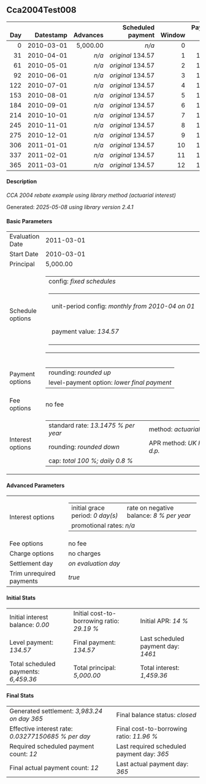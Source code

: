 <h2>Cca2004Test008</h2>
<table>
    <thead style="vertical-align: bottom;">
        <th class="ci00" style="text-align: right;">Day</th>
        <th class="ci01" style="text-align: right;">Datestamp</th>
        <th class="ci02" style="text-align: right;">Advances</th>
        <th class="ci03" style="text-align: right;">Scheduled payment</th>
        <th class="ci04" style="text-align: right;">Window</th>
        <th class="ci05" style="text-align: right;">Payment due</th>
        <th class="ci06" style="text-align: right;">Actual payments</th>
        <th class="ci07" style="text-align: right;">Generated payment</th>
        <th class="ci08" style="text-align: right;">Net effect</th>
        <th class="ci09" style="text-align: right;">Payment status</th>
        <th class="ci10" style="text-align: right;">Balance status</th>
        <th class="ci11" style="text-align: right;">Actuarial interest</th>
        <th class="ci12" style="text-align: right;">New interest</th>
        <th class="ci13" style="text-align: right;">Interest portion</th>
        <th class="ci14" style="text-align: right;">Principal portion</th>
        <th class="ci15" style="text-align: right;">Interest balance</th>
        <th class="ci16" style="text-align: right;">Principal balance</th>
        <th class="ci17" style="text-align: right;">Settlement figure</th>
    </thead>
    <tr style="text-align: right;">
        <td class="ci00">0</td>
        <td class="ci01" style="white-space: nowrap;">2010-03-01</td>
        <td class="ci02">5,000.00</td>
        <td class="ci03" style="white-space: nowrap;"><i>n/a<i></td>
        <td class="ci04">0</td>
        <td class="ci05">0.00</td>
        <td class="ci06"><i>n/a</i></td>
        <td class="ci07"><i>n/a</i></td>
        <td class="ci08">0.00</td>
        <td class="ci09"><i>none&nbsp;scheduled</i></td>
        <td class="ci10">open</td>
        <td class="ci11">0.0000</td>
        <td class="ci12">0.0000</td>
        <td class="ci13">0.00</td>
        <td class="ci14">0.00</td>
        <td class="ci15">0.0000</td>
        <td class="ci16">5,000.00</td>
        <td class="ci17">5,000.00</td>
    </tr>
    <tr style="text-align: right;">
        <td class="ci00">31</td>
        <td class="ci01" style="white-space: nowrap;">2010-04-01</td>
        <td class="ci02"><i>n/a</i></td>
        <td class="ci03" style="white-space: nowrap;"><i>original</i> 134.57</td>
        <td class="ci04">1</td>
        <td class="ci05">134.57</td>
        <td class="ci06"><i>confirmed</i>&nbsp;134.57</td>
        <td class="ci07"><i>n/a</i></td>
        <td class="ci08">134.57</td>
        <td class="ci09"><i>payment&nbsp;made</i></td>
        <td class="ci10">open</td>
        <td class="ci11">55.8318</td>
        <td class="ci12">55.8318</td>
        <td class="ci13">55.83</td>
        <td class="ci14">78.74</td>
        <td class="ci15">0.0000</td>
        <td class="ci16">4,921.26</td>
        <td class="ci17">4,921.26</td>
    </tr>
    <tr style="text-align: right;">
        <td class="ci00">61</td>
        <td class="ci01" style="white-space: nowrap;">2010-05-01</td>
        <td class="ci02"><i>n/a</i></td>
        <td class="ci03" style="white-space: nowrap;"><i>original</i> 134.57</td>
        <td class="ci04">2</td>
        <td class="ci05">134.57</td>
        <td class="ci06"><i>confirmed</i>&nbsp;134.57</td>
        <td class="ci07"><i>n/a</i></td>
        <td class="ci08">134.57</td>
        <td class="ci09"><i>payment&nbsp;made</i></td>
        <td class="ci10">open</td>
        <td class="ci11">53.1799</td>
        <td class="ci12">53.1799</td>
        <td class="ci13">53.17</td>
        <td class="ci14">81.40</td>
        <td class="ci15">0.0000</td>
        <td class="ci16">4,839.86</td>
        <td class="ci17">4,839.86</td>
    </tr>
    <tr style="text-align: right;">
        <td class="ci00">92</td>
        <td class="ci01" style="white-space: nowrap;">2010-06-01</td>
        <td class="ci02"><i>n/a</i></td>
        <td class="ci03" style="white-space: nowrap;"><i>original</i> 134.57</td>
        <td class="ci04">3</td>
        <td class="ci05">134.57</td>
        <td class="ci06"><i>confirmed</i>&nbsp;134.57</td>
        <td class="ci07"><i>n/a</i></td>
        <td class="ci08">134.57</td>
        <td class="ci09"><i>payment&nbsp;made</i></td>
        <td class="ci10">open</td>
        <td class="ci11">54.0437</td>
        <td class="ci12">54.0437</td>
        <td class="ci13">54.04</td>
        <td class="ci14">80.53</td>
        <td class="ci15">0.0000</td>
        <td class="ci16">4,759.33</td>
        <td class="ci17">4,759.33</td>
    </tr>
    <tr style="text-align: right;">
        <td class="ci00">122</td>
        <td class="ci01" style="white-space: nowrap;">2010-07-01</td>
        <td class="ci02"><i>n/a</i></td>
        <td class="ci03" style="white-space: nowrap;"><i>original</i> 134.57</td>
        <td class="ci04">4</td>
        <td class="ci05">134.57</td>
        <td class="ci06"><i>confirmed</i>&nbsp;134.57</td>
        <td class="ci07"><i>n/a</i></td>
        <td class="ci08">134.57</td>
        <td class="ci09"><i>payment&nbsp;made</i></td>
        <td class="ci10">open</td>
        <td class="ci11">51.4301</td>
        <td class="ci12">51.4301</td>
        <td class="ci13">51.43</td>
        <td class="ci14">83.14</td>
        <td class="ci15">0.0000</td>
        <td class="ci16">4,676.19</td>
        <td class="ci17">4,676.19</td>
    </tr>
    <tr style="text-align: right;">
        <td class="ci00">153</td>
        <td class="ci01" style="white-space: nowrap;">2010-08-01</td>
        <td class="ci02"><i>n/a</i></td>
        <td class="ci03" style="white-space: nowrap;"><i>original</i> 134.57</td>
        <td class="ci04">5</td>
        <td class="ci05">134.57</td>
        <td class="ci06"><i>confirmed</i>&nbsp;134.57</td>
        <td class="ci07"><i>n/a</i></td>
        <td class="ci08">134.57</td>
        <td class="ci09"><i>payment&nbsp;made</i></td>
        <td class="ci10">open</td>
        <td class="ci11">52.2161</td>
        <td class="ci12">52.2161</td>
        <td class="ci13">52.21</td>
        <td class="ci14">82.36</td>
        <td class="ci15">0.0000</td>
        <td class="ci16">4,593.83</td>
        <td class="ci17">4,593.83</td>
    </tr>
    <tr style="text-align: right;">
        <td class="ci00">184</td>
        <td class="ci01" style="white-space: nowrap;">2010-09-01</td>
        <td class="ci02"><i>n/a</i></td>
        <td class="ci03" style="white-space: nowrap;"><i>original</i> 134.57</td>
        <td class="ci04">6</td>
        <td class="ci05">134.57</td>
        <td class="ci06"><i>confirmed</i>&nbsp;134.57</td>
        <td class="ci07"><i>n/a</i></td>
        <td class="ci08">134.57</td>
        <td class="ci09"><i>payment&nbsp;made</i></td>
        <td class="ci10">open</td>
        <td class="ci11">51.2964</td>
        <td class="ci12">51.2964</td>
        <td class="ci13">51.29</td>
        <td class="ci14">83.28</td>
        <td class="ci15">0.0000</td>
        <td class="ci16">4,510.55</td>
        <td class="ci17">4,510.55</td>
    </tr>
    <tr style="text-align: right;">
        <td class="ci00">214</td>
        <td class="ci01" style="white-space: nowrap;">2010-10-01</td>
        <td class="ci02"><i>n/a</i></td>
        <td class="ci03" style="white-space: nowrap;"><i>original</i> 134.57</td>
        <td class="ci04">7</td>
        <td class="ci05">134.57</td>
        <td class="ci06"><i>confirmed</i>&nbsp;134.57</td>
        <td class="ci07"><i>n/a</i></td>
        <td class="ci08">134.57</td>
        <td class="ci09"><i>payment&nbsp;made</i></td>
        <td class="ci10">open</td>
        <td class="ci11">48.7417</td>
        <td class="ci12">48.7417</td>
        <td class="ci13">48.74</td>
        <td class="ci14">85.83</td>
        <td class="ci15">0.0000</td>
        <td class="ci16">4,424.72</td>
        <td class="ci17">4,424.72</td>
    </tr>
    <tr style="text-align: right;">
        <td class="ci00">245</td>
        <td class="ci01" style="white-space: nowrap;">2010-11-01</td>
        <td class="ci02"><i>n/a</i></td>
        <td class="ci03" style="white-space: nowrap;"><i>original</i> 134.57</td>
        <td class="ci04">8</td>
        <td class="ci05">134.57</td>
        <td class="ci06"><i>confirmed</i>&nbsp;134.57</td>
        <td class="ci07"><i>n/a</i></td>
        <td class="ci08">134.57</td>
        <td class="ci09"><i>payment&nbsp;made</i></td>
        <td class="ci10">open</td>
        <td class="ci11">49.4081</td>
        <td class="ci12">49.4081</td>
        <td class="ci13">49.40</td>
        <td class="ci14">85.17</td>
        <td class="ci15">0.0000</td>
        <td class="ci16">4,339.55</td>
        <td class="ci17">4,339.55</td>
    </tr>
    <tr style="text-align: right;">
        <td class="ci00">275</td>
        <td class="ci01" style="white-space: nowrap;">2010-12-01</td>
        <td class="ci02"><i>n/a</i></td>
        <td class="ci03" style="white-space: nowrap;"><i>original</i> 134.57</td>
        <td class="ci04">9</td>
        <td class="ci05">134.57</td>
        <td class="ci06"><i>confirmed</i>&nbsp;134.57</td>
        <td class="ci07"><i>n/a</i></td>
        <td class="ci08">134.57</td>
        <td class="ci09"><i>payment&nbsp;made</i></td>
        <td class="ci10">open</td>
        <td class="ci11">46.8939</td>
        <td class="ci12">46.8939</td>
        <td class="ci13">46.89</td>
        <td class="ci14">87.68</td>
        <td class="ci15">0.0000</td>
        <td class="ci16">4,251.87</td>
        <td class="ci17">4,251.87</td>
    </tr>
    <tr style="text-align: right;">
        <td class="ci00">306</td>
        <td class="ci01" style="white-space: nowrap;">2011-01-01</td>
        <td class="ci02"><i>n/a</i></td>
        <td class="ci03" style="white-space: nowrap;"><i>original</i> 134.57</td>
        <td class="ci04">10</td>
        <td class="ci05">134.57</td>
        <td class="ci06"><i>confirmed</i>&nbsp;134.57</td>
        <td class="ci07"><i>n/a</i></td>
        <td class="ci08">134.57</td>
        <td class="ci09"><i>payment&nbsp;made</i></td>
        <td class="ci10">open</td>
        <td class="ci11">47.4780</td>
        <td class="ci12">47.4780</td>
        <td class="ci13">47.47</td>
        <td class="ci14">87.10</td>
        <td class="ci15">0.0000</td>
        <td class="ci16">4,164.77</td>
        <td class="ci17">4,164.77</td>
    </tr>
    <tr style="text-align: right;">
        <td class="ci00">337</td>
        <td class="ci01" style="white-space: nowrap;">2011-02-01</td>
        <td class="ci02"><i>n/a</i></td>
        <td class="ci03" style="white-space: nowrap;"><i>original</i> 134.57</td>
        <td class="ci04">11</td>
        <td class="ci05">134.57</td>
        <td class="ci06"><i>confirmed</i>&nbsp;134.57</td>
        <td class="ci07"><i>n/a</i></td>
        <td class="ci08">134.57</td>
        <td class="ci09"><i>payment&nbsp;made</i></td>
        <td class="ci10">open</td>
        <td class="ci11">46.5054</td>
        <td class="ci12">46.5054</td>
        <td class="ci13">46.50</td>
        <td class="ci14">88.07</td>
        <td class="ci15">0.0000</td>
        <td class="ci16">4,076.70</td>
        <td class="ci17">4,076.70</td>
    </tr>
    <tr style="text-align: right;">
        <td class="ci00">365</td>
        <td class="ci01" style="white-space: nowrap;">2011-03-01</td>
        <td class="ci02"><i>n/a</i></td>
        <td class="ci03" style="white-space: nowrap;"><i>original</i> 134.57</td>
        <td class="ci04">12</td>
        <td class="ci05">134.57</td>
        <td class="ci06"><i>confirmed</i>&nbsp;134.57</td>
        <td class="ci07">3,983.24</td>
        <td class="ci08">4,117.81</td>
        <td class="ci09"><i>generated</i></td>
        <td class="ci10">closed</td>
        <td class="ci11">41.1166</td>
        <td class="ci12">41.1166</td>
        <td class="ci13">41.11</td>
        <td class="ci14">4,076.70</td>
        <td class="ci15">0.0000</td>
        <td class="ci16">0.00</td>
        <td class="ci17">0.00</td>
    </tr>
</table>
<h4>Description</h4>
<p><i>CCA 2004 rebate example using library method (actuarial interest)</i></p>
<p>Generated: <i>2025-05-08 using library version 2.4.1</i></p>
<h4>Basic Parameters</h4>
<table>
    <tr>
        <td>Evaluation Date</td>
        <td>2011-03-01</td>
    </tr>
    <tr>
        <td>Start Date</td>
        <td>2010-03-01</td>
    </tr>
    <tr>
        <td>Principal</td>
        <td>5,000.00</td>
    </tr>
    <tr>
        <td>Schedule options</td>
        <td>
            <table>
                <tr>
                    <td colspan="2">config: <i>fixed schedules</i></td>
                </tr>
                <tr>
                    <td>
                        <table>
                            <tr>
                                <td style="white-space: nowrap;">unit-period config: <i>monthly from 2010-04 on 01</i></td>
                                <td>payment count: <i>48</i></td>
                            </tr>
                            <tr>
                                <td>payment value: <i>134.57</i></td>
                                <td>schedule type: <i>original</i></td>
                            </tr>
                        </table>
                    </td>
                </tr>
            </table>
        </td>
    </tr>
    <tr>
        <td>Payment options</td>
        <td>
            <table>
                <tr>
                    <td>rounding: <i>rounded up</i></td>
                </tr>
                <tr>
                    <td>level-payment option: <i>lower&nbsp;final&nbsp;payment</i></td>
                </tr>
            </table>
        </td>
    </tr>
    <tr>
        <td>Fee options</td>
        <td>no fee
        </td>
    </tr>
    <tr>
        <td>Interest options</td>
        <td>
            <table>
                <tr>
                    <td>standard rate: <i>13.1475 % per year</i></td>
                    <td>method: <i>actuarial</i></td>
                </tr>
                <tr>
                    <td>rounding: <i>rounded down</i></td>
                    <td>APR method: <i>UK FCA to 1 d.p.</i></td>
                </tr>
                <tr>
                    <td colspan="2">cap: <i>total 100 %; daily 0.8 %</td>
                </tr>
            </table>
        </td>
    </tr>
</table>
<h4>Advanced Parameters</h4>
<table>
    <tr>
        <td>Interest options</td>
        <td>
            <table>
                <tr>
                    <td>initial grace period: <i>0 day(s)</i></td>
                    <td>rate on negative balance: <i>8 % per year</i></td>
                </tr>
                <tr>
                    <td colspan="2">promotional rates: <i><i>n/a</i></i></td>
                </tr>
            </table>
        </td>
    </tr>
    <tr>
        <td>Fee options</td>
        <td>no fee
        </td>
    </tr>
    <tr>
        <td>Charge options</td>
        <td>no charges
        </td>
    </tr>
    <tr>
        <td>Settlement day</td><td><i><i>on evaluation day</i></i></td>
    </tr>
    <tr>
        <td>Trim unrequired payments</td><td><i>true</i></td>
    </tr>
</table>
<h4>Initial Stats</h4>
<table>
    <tr>
        <td>Initial interest balance: <i>0.00</i></td>
        <td>Initial cost-to-borrowing ratio: <i>29.19 %</i></td>
        <td>Initial APR: <i>14 %</i></td>
    </tr>
    <tr>
        <td>Level payment: <i>134.57</i></td>
        <td>Final payment: <i>134.57</i></td>
        <td>Last scheduled payment day: <i>1461</i></td>
    </tr>
    <tr>
        <td>Total scheduled payments: <i>6,459.36</i></td>
        <td>Total principal: <i>5,000.00</i></td>
        <td>Total interest: <i>1,459.36</i></td>
    </tr>
</table>
<h4>Final Stats</h4>
<table>
    <tr>
        <td>Generated settlement: <i>3,983.24 on day 365</i></td>
        <td>Final balance status: <i>closed</i></td>
    </tr>
    <tr>
        <td>Effective interest rate: <i>0.03277150685 % per day</i></td>
        <td>Final cost-to-borrowing ratio: <i>11.96 %</i></td>
    </tr>
    <tr>
        <td>Required scheduled payment count: <i>12</i></td>
        <td>Last required scheduled payment day: <i>365</i></td>
    </tr>
    <tr>
        <td>Final actual payment count: <i>12</i></td>
        <td>Last actual payment day: <i>365</i></td>
    </tr>
</table>
